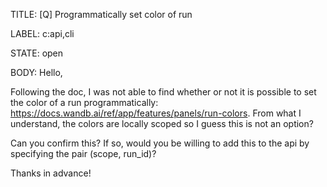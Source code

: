 TITLE:
[Q] Programmatically set color of run

LABEL:
c:api,cli

STATE:
open

BODY:
Hello,

Following the doc, I was not able to find whether or not it is possible to set the color of a run programmatically: https://docs.wandb.ai/ref/app/features/panels/run-colors. From what I understand, the colors are locally scoped so I guess this is not an option?

Can you confirm this? If so, would you be willing to add this to the api by specifying the pair (scope, run_id)?

Thanks in advance!

